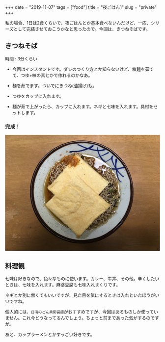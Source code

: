 +++
date = "2019-11-07"
tags = ["food"]
title = "夜ごはん1"
slug = "private"
+++

私の場合、1日は2食くらいで、夜ごはんとか基本食べないんだけど、一応、シリーズとして完結させておこうかなと思ったので。今回は、きつねそばです。

## きつねそば

時間 : 3分くらい

- 今回はインスタントです。ダシのつくり方とか知らないけど、棒麺を茹でて、つゆ+味の素とかで作れるのかなあ。

- 麺を茹でます。ついでにきつね(油揚げ)も。

- つゆをカップに入れます。

- 麺が茹で上がったら、カップに入れます。ネギと七味を入れます。具材をセットします。

### 完成！

![](https://raw.githubusercontent.com/syui/img/master/old/private_ryouri_2019-11-06223411.jpg)


## 料理観

七味は好きなので、色々なものに使います。カレー、牛丼、その他。辛くしたいときは、七味を入れます。麻婆豆腐も七味入れまくりです。

ネギとか別に無くてもいいですが、見た目を気にするときは入れといたほうがいいですね。

個人的には、`日清のどん兵衛袋麺`がおすすめですが、今回はあるものしか使っていません。これ今どうなってるんでしょう。ちょっと前まであった気がするのですが。

あと、カップラーメンとかすっごい好きです。

